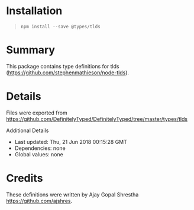 # Installation
> `npm install --save @types/tlds`

# Summary
This package contains type definitions for tlds (https://github.com/stephenmathieson/node-tlds).

# Details
Files were exported from https://github.com/DefinitelyTyped/DefinitelyTyped/tree/master/types/tlds

Additional Details
 * Last updated: Thu, 21 Jun 2018 00:15:28 GMT
 * Dependencies: none
 * Global values: none

# Credits
These definitions were written by Ajay Gopal Shrestha <https://github.com/ajshres>.
